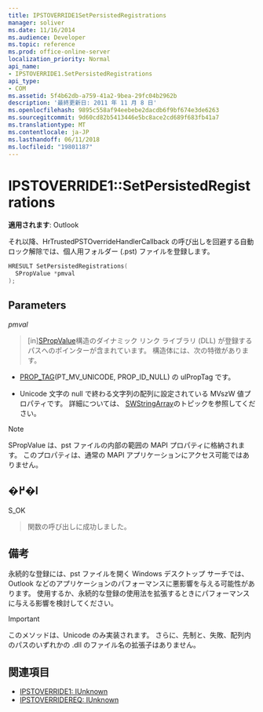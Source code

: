 ```yaml
---
title: IPSTOVERRIDE1SetPersistedRegistrations
manager: soliver
ms.date: 11/16/2014
ms.audience: Developer
ms.topic: reference
ms.prod: office-online-server
localization_priority: Normal
api_name:
- IPSTOVERRIDE1.SetPersistedRegistrations
api_type:
- COM
ms.assetid: 5f4b62db-a759-41a2-9bea-29fc04b2962b
description: '最終更新日: 2011 年 11 月 8 日'
ms.openlocfilehash: 9895c558af94eebebe2dacdb6f9bf674e3de6263
ms.sourcegitcommit: 9d60cd82b5413446e5bc8ace2cd689f683fb41a7
ms.translationtype: MT
ms.contentlocale: ja-JP
ms.lasthandoff: 06/11/2018
ms.locfileid: "19801187"
---
```

# <a name="ipstoverride1setpersistedregistrations"></a>IPSTOVERRIDE1::SetPersistedRegistrations

**適用されます**: Outlook 
  
それ以降、HrTrustedPSTOverrideHandlerCallback の呼び出しを回避する自動ロック解除では、個人用フォルダー (.pst) ファイルを登録します。
  
```cpp
HRESULT SetPersistedRegistrations(
  SPropValue *pmval
);
```

## <a name="parameters"></a>Parameters

_pmval_
  
> [in][SPropValue](spropvalue.md)構造のダイナミック リンク ライブラリ (DLL) が登録するパスへのポインターが含まれています。 構造体には、次の特徴があります。 
    
   - [PROP_TAG](prop_tag.md)(PT_MV_UNICODE, PROP_ID_NULL) の ulPropTag です。
    
   - Unicode 文字の null で終わる文字列の配列に設定されている MVszW 値プロパティです。 詳細については、 [SWStringArray](swstringarray.md)のトピックを参照してください。 
    
> [!NOTE]
> SPropValue は、pst ファイルの内部の範囲の MAPI プロパティに格納されます。 このプロパティは、通常の MAPI アプリケーションにアクセス可能ではありません。 
  
## <a name="return-value"></a>�߂�l

S_OK 
  
> 関数の呼び出しに成功しました。
    
## <a name="remarks"></a>備考

永続的な登録には、pst ファイルを開く Windows デスクトップ サーチでは、Outlook などのアプリケーションのパフォーマンスに悪影響を与える可能性があります。 使用するか、永続的な登録の使用法を拡張するときにパフォーマンスに与える影響を検討してください。
  
> [!IMPORTANT]
> このメソッドは、Unicode のみ実装されます。 さらに、先制と、失敗、配列内のパスのいずれかの .dll のファイル名の拡張子はありません。 
  
## <a name="see-also"></a>関連項目

- [IPSTOVERRIDE1: IUnknown](ipstoverride1iunknown.md) 
- [IPSTOVERRIDEREQ: IUnknown](ipstoverridereqiunknown.md)


